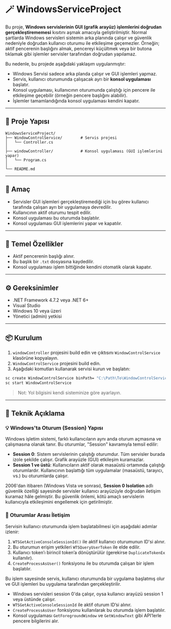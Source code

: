 # 🪄 WindowsServiceProject

Bu proje, **Windows servislerinin GUI (grafik arayüz) işlemlerini doğrudan gerçekleştirememesi** kısıtını aşmak amacıyla geliştirilmiştir. Normal şartlarda Windows servisleri sistemin arka planında çalışır ve güvenlik nedeniyle doğrudan kullanıcı oturumu ile etkileşime geçemezler. Örneğin; aktif pencerenin başlığını almak, pencereyi küçültmek veya bir butona tıklamak gibi işlemler servisler tarafından doğrudan yapılamaz.

Bu nedenle, bu projede aşağıdaki yaklaşım uygulanmıştır:

- Windows Servisi sadece arka planda çalışır ve GUI işlemleri yapmaz.
- Servis, kullanıcı oturumunda çalışacak ayrı bir **konsol uygulaması** başlatır.
- Konsol uygulaması, kullanıcının oturumunda çalıştığı için pencere ile etkileşime geçebilir (örneğin pencere başlığını alabilir).
- İşlemler tamamlandığında konsol uygulaması kendini kapatır.

---

## 📁 Proje Yapısı

```
WindowsServiceProject/
├── WindowControlService/        # Servis projesi
│   └── Controller.cs
│
├── windowController/            # Konsol uygulaması (GUI işlemlerini yapar)
│   └── Program.cs
│
└── README.md
```

---

## 🎯 Amaç

- Servisler GUI işlemleri gerçekleştiremediği için bu görev kullanıcı tarafında çalışan ayrı bir uygulamaya devredilir.
- Kullanıcının aktif oturumu tespit edilir.
- Konsol uygulaması bu oturumda başlatılır.
- Konsol uygulaması GUI işlemlerini yapar ve kapatılır.

---

## 🚀 Temel Özellikler

- Aktif pencerenin başlığı alınır.
- Bu başlık bir `.txt` dosyasına kaydedilir.
- Konsol uygulaması işlem bittiğinde kendini otomatik olarak kapatır.

---

## ⚙️ Gereksinimler

- .NET Framework 4.7.2 veya .NET 6+
- Visual Studio
- Windows 10 veya üzeri
- Yönetici (admin) yetkisi

---

## 📦 Kurulum

1. `windowController` projesini build edin ve çıktısını `WindowControlService` klasörüne kopyalayın.
2. `WindowControlService` projesini build edin.
3. Aşağıdaki komutları kullanarak servisi kurun ve başlatın:

```bash
sc create WindowControlService binPath= "C:\Path\To\WindowControlService.exe"
sc start WindowControlService
```

> Not: Yol bilgisini kendi sisteminize göre ayarlayın.

---

## 🧠 Teknik Açıklama

### 💡 Windows'ta Oturum (Session) Yapısı

Windows işletim sistemi, farklı kullanıcıların aynı anda oturum açmasına ve çalışmasına olanak tanır. Bu oturumlar, "Session" kavramıyla temsil edilir:

- **Session 0**: Sistem servislerinin çalıştığı oturumdur. Tüm servisler burada izole şekilde çalışır. Grafik arayüzle (GUI) etkileşim kuramazlar.
- **Session 1 ve üstü**: Kullanıcıların aktif olarak masaüstü ortamında çalıştığı oturumlardır. Kullanıcının başlattığı tüm uygulamalar (masaüstü, tarayıcı, vs.) bu oturumlarda çalışır.

2006'dan itibaren (Windows Vista ve sonrası), **Session 0 Isolation** adlı güvenlik özelliği sayesinde servisler kullanıcı arayüzüyle doğrudan iletişim kuramaz hâle gelmiştir. Bu güvenlik önlemi, kötü amaçlı servislerin kullanıcıyla etkileşimini engellemek için getirilmiştir.

### 🔄 Oturumlar Arası İletişim

Servisin kullanıcı oturumunda işlem başlatabilmesi için aşağıdaki adımlar izlenir:

1. `WTSGetActiveConsoleSessionId()` ile aktif kullanıcı oturumunun ID'si alınır.
2. Bu oturumun erişim yetkileri `WTSQueryUserToken` ile elde edilir.
3. Kullanıcı token’ı birincil token’a dönüştürülür (gerekirse `DuplicateTokenEx` kullanılır).
4. `CreateProcessAsUser()` fonksiyonu ile bu oturumda çalışan bir işlem başlatılır.

Bu işlem sayesinde servis, kullanıcı oturumunda bir uygulama başlatmış olur ve GUI işlemleri bu uygulama tarafından gerçekleştirilir.

- Windows servisleri session 0'da çalışır, oysa kullanıcı arayüzü session 1 veya üstünde çalışır.
- `WTSGetActiveConsoleSessionId` ile aktif oturum ID’si alınır.
- `CreateProcessAsUser` fonksiyonu kullanılarak bu oturumda işlem başlatılır.
- Konsol uygulaması `GetForegroundWindow` ve `GetWindowText` gibi API’lerle pencere bilgilerini alır.
